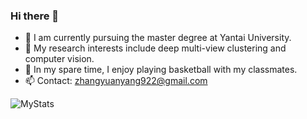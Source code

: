 ### Hi there 👋

<!--
**zhangyuanyang21/zhangyuanyang21** is a ✨ _special_ ✨ repository because its `README.md` (this file) appears on your GitHub profile.

Here are some ideas to get you started:

- 🔭 I’m currently working on ...
- 🌱 I’m currently learning ...
- 👯 I’m looking to collaborate on ...
- 🤔 I’m looking for help with ...
- 💬 Ask me about ...
- 📫 How to reach me: ...
- 😄 Pronouns: ...
- ⚡ Fun fact: ...
-->

- 🌱 I am currently pursuing the master degree at Yantai University.
- 🔭 My research interests include deep multi-view clustering and computer vision.
- 👯 In my spare time, I enjoy playing basketball with my classmates.
- 📫 Contact: zhangyuanyang922@gmail.com
    
![MyStats](https://github-stats.ubrong.com/api?username=zhangyuanyang21&show_icons=true)


